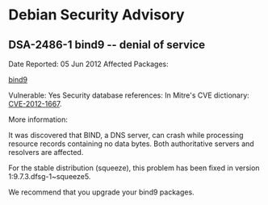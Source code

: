
Debian Security Advisory
========================


DSA-2486-1 bind9 -- denial of service
-------------------------------------



Date Reported:
05 Jun 2012
Affected Packages:

[bind9](https://packages.debian.org/src:bind9)

Vulnerable:
Yes
Security database references:
In Mitre's CVE dictionary: [CVE-2012-1667](https://security-tracker.debian.org/tracker/CVE-2012-1667).  

More information:

It was discovered that BIND, a DNS server, can crash while processing
resource records containing no data bytes. Both authoritative servers
and resolvers are affected.


For the stable distribution (squeeze), this problem has been fixed in
version 1:9.7.3.dfsg-1~squeeze5.


We recommend that you upgrade your bind9 packages.





